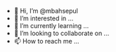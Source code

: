 - 👋 Hi, I’m @mbahsepul
- 👀 I’m interested in ...
- 🌱 I’m currently learning ...
- 💞️ I’m looking to collaborate on ...
- 📫 How to reach me ...

<!---
mbahsepul/mbahsepul is a ✨ special ✨ repository because its `README.md` (this file) appears on your GitHub profile.
You can click the Preview link to take a look at your changes.
--->
